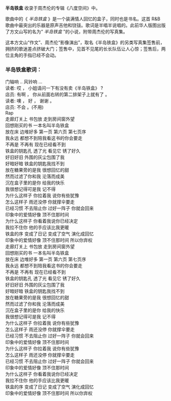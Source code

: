 

**半岛铁盒** 收录于周杰伦的专辑《八度空间》中。

歌曲中的《 _半岛铁盒_ 》是一个装满情人回忆的盒子，同时也是书名。这首 R&B
歌曲中最突出的乐器是原声吉他和铙钹。歌词是半唱半说唱的。此前华人版图出版了方文山写的名为“ _半岛铁盒_ ”的小说，附带周杰伦的写真集。

这本方文山“作文”、周杰伦“影像演出”，取名《半岛铁盒》的另类写真集签售前，拥挤的歌迷差点挤破大门；签售中，见首不见尾的长长队伍让人心惊；签售后，两位主角的手指已经不会动。

### 半岛铁盒歌词：

门轴响 .. 风铃响 ...  
读者: 哎 ， 小姐请问一下有没有卖《半岛铁盒》 ?  
店员: 有啊 ， 你从前面右转的第二排架子上就有了 。  
读者: 噢 ， 好 ， 谢谢 。  
店员: 不会 。(不用)  
Rap  
走廊灯关上 书包放 走到房间窗外望  
回想刚买的书 一本名叫半岛铁盒  
放在床 边堆好多 第一页 第六页 第七页序  
我永远 都想不到陪我看这书的你会要走  
不再是 不再有 现在已经看不到  
铁盒的钥匙孔 透了光 看见它 锈了好久  
好旧好旧 外围的灰尘包围了我  
好暗好暗 铁盒的钥匙我找不到  
放在糖果旁的是我 很想回忆的甜  
然而过滤了你和我 沦落而成美  
沉在盒子里的是你 给我的快乐  
我很想记得可是我 记不得  
为什么这样子 你拉着我 说你有些犹豫  
怎么这样子 雨还没停 你就撑伞要走  
已经习惯 不去阻止你 过好一阵子 你就会回来  
印象中的爱情好像 顶不住那时间  
为什么这样子 你看着我说你已经决定  
我拉不住你 他的手应该比我更暖  
铁盒的序 变成了日记 变成了空气 演化成回忆  
印象中的爱情好像 顶不住那时间 所以你弃权  
走廊灯关上 书包放 走到房间窗外望  
回想刚买的书 一本名叫半岛铁盒  
放在床 边堆好多 第一页 第六页 第七页序  
我永远 都想不到陪我看这书的你会要走  
不再是 不再有 现在已经看不到  
铁盒的钥匙孔 透了光 看见它 锈了好久  
好旧好旧 外围的灰尘包围了我  
好暗好暗 铁盒的钥匙我找不到  
放在糖果旁的是我 很想回忆的甜  
然而过滤了你和我 沦落而成美  
沉在盒子里的是你 给我的快乐  
我很想记得可是我 记不得  
为什么这样子 你拉着我 说你有些犹豫  
怎么这样子 雨还没停 你就撑伞要走  
已经习惯 不去阻止你 过好一阵子 你就会回来  
印象中的爱情好像 顶不住那时间  
为什么这样子 你拉着我 说你有些犹豫  
怎么这样子 雨还没停 你就撑伞要走  
已经习惯 不去阻止你 过好一阵子 你就会回来  
印象中的爱情好像 顶不住那时间  
为什么这样子 你看着我说你已经决定  
我拉不住你 他的手应该比我更暖  
铁盒的序 变成了日记 变成了空气 演化成回忆  
印象中的爱情好像 顶不住那时间 所以你弃权

